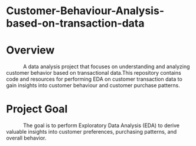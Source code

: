 # Customer-Behaviour-Analysis-based-on-transaction-data
# Overview
&emsp;&emsp;&emsp; A data analysis project that focuses on understanding and analyzing customer behavior based on transactional data.This repository contains code and resources for performing EDA on customer transaction data to gain insights into customer behaviour and customer purchase patterns.
# Project Goal
&emsp;&emsp;&emsp; The goal is to perform Exploratory Data Analysis (EDA) to derive valuable insights into customer preferences, purchasing patterns, and overall behavior.

